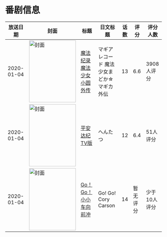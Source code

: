 # 番剧信息

|放送日期|封面|标题|日文标题|话数|评分|评分人数|
|---|---|---|---|---|---|---|
|2020-01-04|<img src="//lain.bgm.tv/pic/cover/c/35/5b/159690_2mim1.jpg" alt="封面" style="width:150px;height:200px;object-fit:cover;">|[魔法纪录 魔法少女小圆外传](https://bangumi.tv/subject/159690)|マギアレコード 魔法少女まどか☆マギカ外伝|13|6.6|3908人评分|
|2020-01-04|<img src="//lain.bgm.tv/pic/cover/c/d3/58/298010_bbPOb.jpg" alt="封面" style="width:150px;height:200px;object-fit:cover;">|[平安达纪 TV版](https://bangumi.tv/subject/298010)|へんたつ|12|6.4|51人评分|
|2020-01-04|<img src="//lain.bgm.tv/pic/cover/c/c8/0f/316760_7aYyY.jpg" alt="封面" style="width:150px;height:200px;object-fit:cover;">|[Go！Go！小小车向前冲](https://bangumi.tv/subject/316760)|Go! Go! Cory Carson|14|暂无评分|少于10人评分|
